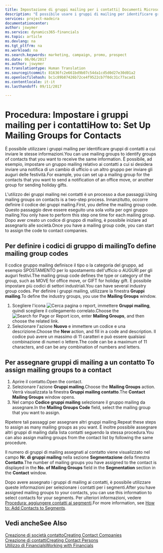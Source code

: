 ```yaml
---
title: Impostazione di gruppi mailing per i contatti| Documenti Microsoft
description: "È possibile usare i gruppi di mailing per identificare gruppi di contatti a cui inviare le stesse informazioni, ad esempio per una campagna marketing o promozionale."
services: project-madeira
documentationcenter: 
author: jswymer
ms.service: dynamics365-financials
ms.topic: article
ms.devlang: na
ms.tgt_pltfrm: na
ms.workload: na
ms.search.keywords: marketing, campaign, promo, prospect
ms.date: 06/06/2017
ms.author: jswymer
ms.translationtype: Human Translation
ms.sourcegitcommit: 81636fc2e661bd9b07c54da1cd5d0d27e30d01a2
ms.openlocfilehash: bc1c89b87426b72ce4f9522cb7f0dc31c77acad1
ms.contentlocale: it-it
ms.lasthandoff: 09/11/2017

---
```

# <a name="how-to-set-up-mailing-groups-for-contacts"></a><span data-ttu-id="b29ba-103">Procedura: Impostare i gruppi mailing per i contatti</span><span class="sxs-lookup"><span data-stu-id="b29ba-103">How to: Set Up Mailing Groups for Contacts</span></span>
<span data-ttu-id="b29ba-104">È possibile utilizzare i gruppi mailing per identificare gruppi di contatti a cui inviare le stesse informazioni.</span><span class="sxs-lookup"><span data-stu-id="b29ba-104">You can use mailing groups to identify groups of contacts that you want to receive the same information.</span></span> <span data-ttu-id="b29ba-105">È possibile, ad esempio, impostare un gruppo mailing relativo ai contatti a cui si desidera inviare una notifica di un cambio di ufficio o un altro gruppo per inviare gli auguri delle festività.</span><span class="sxs-lookup"><span data-stu-id="b29ba-105">For example, you can set up a mailing group for the contacts that you want to send a notification of an office move, or another group for sending holiday gifts.</span></span>

<span data-ttu-id="b29ba-106">L'utilizzo dei gruppi mailing nei contatti è un processo a due passaggi.</span><span class="sxs-lookup"><span data-stu-id="b29ba-106">Using mailing groups on contacts is a two-step process.</span></span> <span data-ttu-id="b29ba-107">Innanzitutto, occorre definire il codice dei gruppi mailing.</span><span class="sxs-lookup"><span data-stu-id="b29ba-107">First, you define the mailing group code.</span></span> <span data-ttu-id="b29ba-108">Questo passaggio deve essere eseguito una sola volta per ogni gruppo mailing.</span><span class="sxs-lookup"><span data-stu-id="b29ba-108">You only have to perform this step one time for each mailing group.</span></span> <span data-ttu-id="b29ba-109">Dopo aver creato un codice di gruppo di mailing, è possibile iniziare ad assegnarlo alle società.</span><span class="sxs-lookup"><span data-stu-id="b29ba-109">Once you have a mailing group code, you can start to assign the code to contact companies.</span></span>

## <a name="to-define-mailing-group-codes"></a><span data-ttu-id="b29ba-110">Per definire i codici di gruppo di mailing</span><span class="sxs-lookup"><span data-stu-id="b29ba-110">To define mailing group codes</span></span>
<span data-ttu-id="b29ba-111">Il codice gruppo mailing definisce il tipo o la categoria del gruppo, ad esempio SPOSTAMENTO per lo spostamento dell'ufficio o AUGURI per gli auguri festivi.</span><span class="sxs-lookup"><span data-stu-id="b29ba-111">The mailing group code defines the type or category of the group, such as MOVE for office move, or GIFT for holiday gift.</span></span> <span data-ttu-id="b29ba-112">È possibile impostare più codici di settori industriali.</span><span class="sxs-lookup"><span data-stu-id="b29ba-112">You can have several industry group codes.</span></span> <span data-ttu-id="b29ba-113">Per definire i gruppi mailing, utilizzare la finestra **Gruppi mailing**.</span><span class="sxs-lookup"><span data-stu-id="b29ba-113">To define the industry groups, you use the **Mailing Groups** window.</span></span>

1. <span data-ttu-id="b29ba-114">Scegliere l'icona ![Cerca pagina o report](media/ui-search/search_small.png "icona Cerca pagina o report"), immettere **Gruppi mailing**, quindi scegliere il collegamento correlato.</span><span class="sxs-lookup"><span data-stu-id="b29ba-114">Choose the ![Search for Page or Report](media/ui-search/search_small.png "Search for Page or Report icon") icon, enter **Mailing Groups**, and then choose the related link.</span></span>
2. <span data-ttu-id="b29ba-115">Selezionare l'azione **Nuovo** e immettere un codice e una descrizione.</span><span class="sxs-lookup"><span data-stu-id="b29ba-115">Choose the **New** action, and fill in a code and description.</span></span> <span data-ttu-id="b29ba-116">Il codice può avere un massimo di 11 caratteri e può essere qualsiasi combinazione di numeri o lettere.</span><span class="sxs-lookup"><span data-stu-id="b29ba-116">The code can be a maximum of 11 characters, and can be any combination of numbers and letters.</span></span>

## <span data-ttu-id="b29ba-117"><a name="AssignMailGroupContact"></a> Per assegnare gruppi di mailing a un contatto</span><span class="sxs-lookup"><span data-stu-id="b29ba-117"><a name="AssignMailGroupContact"></a> To assign mailing groups to a contact</span></span>
1. <span data-ttu-id="b29ba-118">Aprire il contatto.</span><span class="sxs-lookup"><span data-stu-id="b29ba-118">Open the contact.</span></span>
2. <span data-ttu-id="b29ba-119">Selezionare l'azione **Gruppi mailing**.</span><span class="sxs-lookup"><span data-stu-id="b29ba-119">Choose the **Mailing Groups** action.</span></span> <span data-ttu-id="b29ba-120">Verrà visualizzata la finestra **Gruppi mailing contatto**.</span><span class="sxs-lookup"><span data-stu-id="b29ba-120">The **Contact Mailing Groups** window opens.</span></span>
3. <span data-ttu-id="b29ba-121">Nel campo **Codice gruppi mailing** selezionare il gruppo mailing da assegnare.</span><span class="sxs-lookup"><span data-stu-id="b29ba-121">In the **Mailing Groups Code** field, select the mailing group that you want to assign.</span></span>

<span data-ttu-id="b29ba-122">Ripetere tali passaggi per assegnare altri gruppi mailing.</span><span class="sxs-lookup"><span data-stu-id="b29ba-122">Repeat these steps to assign as many mailing groups as you want.</span></span> <span data-ttu-id="b29ba-123">È inoltre possibile assegnare altri gruppi di mailing dalla lista contatti seguendo la stessa procedura.</span><span class="sxs-lookup"><span data-stu-id="b29ba-123">You can also assign mailing groups from the contact list by following the same procedure.</span></span>

<span data-ttu-id="b29ba-124">Il numero di gruppi di mailing assegnati al contatto viene visualizzato nel campo **Nr. di gruppi mailing** nella sezione **Segmentazione** della finestra **Contatto**.</span><span class="sxs-lookup"><span data-stu-id="b29ba-124">The number of mailing groups you have assigned to the contact is displayed in the **No. of Mailing Groups** field in the **Segmentation** section in the **Contact** window.</span></span>

<span data-ttu-id="b29ba-125">Dopo avere assegnato i gruppi di mailing ai contatti, è possibile utilizzare queste informazioni per selezionare i contatti per i segmenti.</span><span class="sxs-lookup"><span data-stu-id="b29ba-125">After you have assigned mailing groups to your contacts, you can use this information to select contacts for your segments.</span></span> <span data-ttu-id="b29ba-126">Per ulteriori informazioni, vedere [Procedura: aggiungere contatti ai segmenti](marketing-add-contact-segment.md).</span><span class="sxs-lookup"><span data-stu-id="b29ba-126">For more information, see [How to: Add Contacts to Segments](marketing-add-contact-segment.md).</span></span>

## <a name="see-also"></a><span data-ttu-id="b29ba-127">Vedi anche</span><span class="sxs-lookup"><span data-stu-id="b29ba-127">See Also</span></span>
[<span data-ttu-id="b29ba-128">Creazione di società contatto</span><span class="sxs-lookup"><span data-stu-id="b29ba-128">Creating Contact Companies</span></span>](marketing-create-contact-companies.md)  
[<span data-ttu-id="b29ba-129">Creazione di contatti</span><span class="sxs-lookup"><span data-stu-id="b29ba-129">Creating Contact Persons</span></span>](marketing-create-contact-persons.md)  
[<span data-ttu-id="b29ba-130">Utilizzo di Financials</span><span class="sxs-lookup"><span data-stu-id="b29ba-130">Working with Financials</span></span>](ui-work-product.md)

